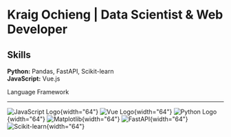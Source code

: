 Kraig Ochieng \| Data Scientist & Web Developer
===============================================

Skills
------

**Python:** Pandas, FastAPI, Scikit-learn\
**JavaScript:** Vue.js

  Language                                                                                                                       Framework
  ------------------------------------------------------------------------------------------------------------------------------ -----------------------------------------------------------------------------------------------------------------------------------------------------------------------------------------------------------------------------------------------------------------------------------------------------------------------------------------------------------------------------
  ![JavaScript Logo](https://cdn.jsdelivr.net/gh/devicons/devicon@latest/icons/javascript/javascript-original.svg){width="64"}   ![Vue Logo](https://cdn.jsdelivr.net/gh/devicons/devicon@latest/icons/vuejs/vuejs-original.svg){width="64"}
  ![Python Logo](https://cdn.jsdelivr.net/gh/devicons/devicon@latest/icons/python/python-original.svg){width="64"}               ![Matplotlib](https://cdn.jsdelivr.net/gh/devicons/devicon@latest/icons/matplotlib/matplotlib-original-wordmark.svg){width="64"} ![FastAPI](https://cdn.jsdelivr.net/gh/devicons/devicon@latest/icons/fastapi/fastapi-original.svg){width="64"} ![Scikit-learn](https://cdn.jsdelivr.net/gh/devicons/devicon@latest/icons/scikitlearn/scikitlearn-original.svg){width="64"}
